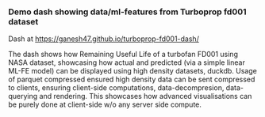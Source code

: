 ### Demo dash showing data/ml-features from Turboprop fd001 dataset

Dash at https://ganesh47.github.io/turboprop-fd001-dash/

The dash shows how Remaining Useful Life of a turbofan FD001 using NASA dataset, showcasing how actual and predicted (via a simple linear ML-FE model) can be displayed using high density datasets, duckdb. Usage of parquet compressed ensured high density data can be sent compressed to clients, ensuring client-side computations, data-decompresion, data-querying and rendering. This showcases how advanced visualisations can be purely done at client-side w/o any server side compute.